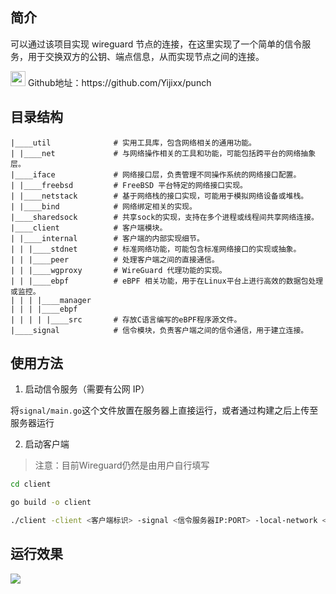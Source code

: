 ## 简介

可以通过该项目实现 wireguard 节点的连接，在这里实现了一个简单的信令服务，用于交换双方的公钥、端点信息，从而实现节点之间的连接。

<div>
<img src="https://github.com/fluidicon.png" atl="github" style="width: 24px; height: 24px;"> <span>Github地址：https://github.com/Yijixx/punch</span>
</div>

## 目录结构

```plaintext
|____util              # 实用工具库，包含网络相关的通用功能。
| |____net             # 与网络操作相关的工具和功能，可能包括跨平台的网络抽象层。
|____iface             # 网络接口层，负责管理不同操作系统的网络接口配置。
| |____freebsd         # FreeBSD 平台特定的网络接口实现。
| |____netstack        # 基于网络栈的接口实现，可能用于模拟网络设备或堆栈。
| |____bind            # 网络绑定相关的实现。
|____sharedsock        # 共享sock的实现，支持在多个进程或线程间共享网络连接。
|____client            # 客户端模块。
| |____internal        # 客户端的内部实现细节。
| | |____stdnet        # 标准网络功能，可能包含标准网络接口的实现或抽象。
| | |____peer          # 处理客户端之间的直接通信。
| | |____wgproxy       # WireGuard 代理功能的实现。
| | |____ebpf          # eBPF 相关功能，用于在Linux平台上进行高效的数据包处理或监控。
| | | |____manager
| | | |____ebpf
| | | | |____src       # 存放C语言编写的eBPF程序源文件。
|____signal            # 信令模块，负责客户端之间的信令通信，用于建立连接。
```

## 使用方法

1. 启动信令服务（需要有公网 IP）

将`signal/main.go`这个文件放置在服务器上直接运行，或者通过构建之后上传至服务器运行

2. 启动客户端

> 注意：目前Wireguard仍然是由用户自行填写

```bash
cd client

go build -o client

./client -client <客户端标识> -signal <信令服务器IP:PORT> -local-network <Wireguard的地址>
```

## 运行效果

![](https://vip.helloimg.com/i/2024/08/23/66c85cbd3f8f4.png)
